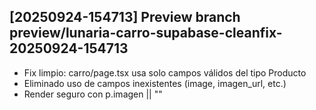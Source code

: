 ## [20250924-154713] Preview branch preview/lunaria-carro-supabase-cleanfix-20250924-154713

- Fix limpio: carro/page.tsx usa solo campos válidos del tipo Producto
- Eliminado uso de campos inexistentes (image, imagen_url, etc.)
- Render seguro con p.imagen || ""

